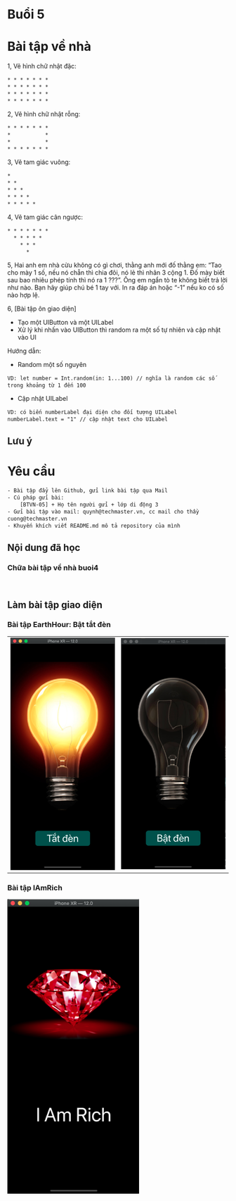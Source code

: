 
# Buổi 5

# Bài tập về nhà
1, Vẽ hình chữ nhật đặc:
```
* * * * * * *
* * * * * * *
* * * * * * *
* * * * * * *
```

2, Vẽ hình chữ nhật rỗng:
```
* * * * * * *
*           *
*           *
* * * * * * *
```

3,  Vẽ tam giác vuông:
```
*
* *
* * * 
* * * *
* * * * *
```

4, Vẽ tam giác cân ngược:
```
* * * * * * *
  * * * * *
    * * *
      *
```
5, Hai anh em nhà cừu không có gì chơi, thằng anh mới đố thằng em: “Tao cho mày 1 số, nếu nó chẵn thì chia đôi, nó lẻ thì nhân 3 cộng 1. Đố mày biết sau bao nhiêu phép tính thì nó ra 1 ???”. 
Ông em ngẩn tò te không biết trả lời như nào. Bạn hãy giúp chú bé 1 tay với. In ra đáp án hoặc “-1” nếu ko có số nào hợp lệ.

6, [Bài tập ôn giao diện] 
- Tạo một UIButton và một UILabel
- Xử lý khi nhấn vào UIButton thì random ra một số tự nhiên và cập nhật vào UI

Hướng dẫn:
- Random một số nguyên
```
VD: let number = Int.random(in: 1...100) // nghĩa là random các số trong khoảng từ 1 đến 100
```
- Cập nhật UILabel
```
VD: có biến numberLabel đại diện cho đối tượng UILabel
numberLabel.text = "1" // cập nhật text cho UILabel
```

## Lưu ý


# Yêu cầu
    - Bài tập đẩy lên Github, gửi link bài tập qua Mail
    - Cú pháp gửi bài:
        [BTVN-05] + Họ tên người gửi + lớp di động 3
    - Gửi bài tập vào mail: quynh@techmaster.vn, cc mail cho thầy cuong@techmaster.vn
    - Khuyến khích viết README.md mô tả repository của mình

## Nội dung đã học

### Chữa bài tập về nhà buoi4

```


```
## Làm bài tập giao diện

### Bài tập EarthHour: Bật tắt đèn
<table>
<td>
  <img src = "../img/bulbOn.png" width="300">
</td>
<td>
  <img src = "../img/bulbOff.png" width="300">
</td>
</tr>
</table>

### Bài tập IAmRich
<img src = "../img/rich.png" width="300">

